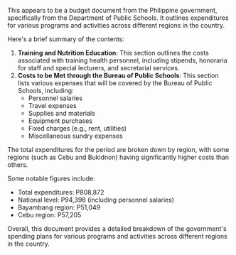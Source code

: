 This appears to be a budget document from the Philippine government, specifically from the Department of Public Schools. It outlines expenditures for various programs and activities across different regions in the country.

Here's a brief summary of the contents:

1. **Training and Nutrition Education**: This section outlines the costs associated with training health personnel, including stipends, honoraria for staff and special lecturers, and secretarial services.
2. **Costs to be Met through the Bureau of Public Schools**: This section lists various expenses that will be covered by the Bureau of Public Schools, including:
	* Personnel salaries
	* Travel expenses
	* Supplies and materials
	* Equipment purchases
	* Fixed charges (e.g., rent, utilities)
	* Miscellaneous sundry expenses

The total expenditures for the period are broken down by region, with some regions (such as Cebu and Bukidnon) having significantly higher costs than others.

Some notable figures include:

* Total expenditures: P808,872
* National level: P94,398 (including personnel salaries)
* Bayambang region: P51,049
* Cebu region: P57,205

Overall, this document provides a detailed breakdown of the government's spending plans for various programs and activities across different regions in the country.